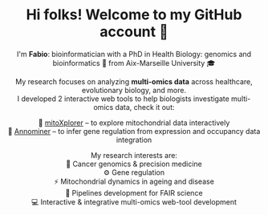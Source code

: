 <html>
  <h1 align="center"> 
    Hi folks! Welcome to my GitHub account 👋
  </h1>
  
  <div align="center">
    <p>
      I'm <b>Fabio</b>: bioinformatician with a PhD in Health Biology: genomics and bioinformatics 🧬 from Aix-Marseille University 🎓
    </p>
    <p>
      My research focuses on analyzing <b>multi-omics data</b> across healthcare, evolutionary biology, and more. <br>I developed 2 interactive web tools to help biologists investigate multi-omics data, check it out:
    </p>
    <p>
      🔹 <a href="https://mitoxplorer3.ibdm.univ-amu.fr/index.php">mitoXplorer</a> – to explore mitochondrial data interactively <br>
      🔹 <a href="https://kailash.ibdm.univ-amu.fr/AnnoMiner/">Annominer</a> – to infer gene regulation from expression and occupancy data integration
    </p>
    <p>
      My research interests are: <br>
      🧬 Cancer genomics & precision medicine <br>
      ⚙️ Gene regulation <br>
      ⚡ Mitochondrial dynamics in ageing and disease <br>
      🧠 Pipelines development for FAIR science <br>
      💻 Interactive & integrative multi-omics web-tool development <br>
    </p>
   </div> 
 </html>
